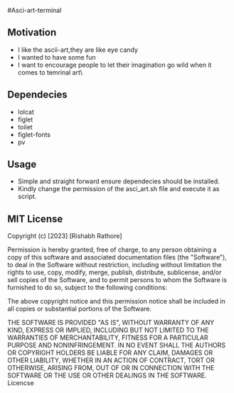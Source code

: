 #Asci-art-terminal

## Motivation
* I like the ascii-art,they are like eye candy
* I wanted to have some fun 
* I want to encourage people to let their imagination go wild when it comes to temrinal art\

## Dependecies
* lolcat 
* figlet
* toilet 
* figlet-fonts
* pv 

## Usage 
* Simple and straight forward ensure dependecies should be installed.
* Kindly change the permission of the asci_art.sh file and execute it as script.



## MIT License

Copyright (c) [2023] [Rishabh Rathore]

Permission is hereby granted, free of charge, to any person obtaining a copy
of this software and associated documentation files (the "Software"), to deal
in the Software without restriction, including without limitation the rights
to use, copy, modify, merge, publish, distribute, sublicense, and/or sell
copies of the Software, and to permit persons to whom the Software is
furnished to do so, subject to the following conditions:

The above copyright notice and this permission notice shall be included in all
copies or substantial portions of the Software.

THE SOFTWARE IS PROVIDED "AS IS", WITHOUT WARRANTY OF ANY KIND, EXPRESS OR
IMPLIED, INCLUDING BUT NOT LIMITED TO THE WARRANTIES OF MERCHANTABILITY,
FITNESS FOR A PARTICULAR PURPOSE AND NONINFRINGEMENT. IN NO EVENT SHALL THE
AUTHORS OR COPYRIGHT HOLDERS BE LIABLE FOR ANY CLAIM, DAMAGES OR OTHER
LIABILITY, WHETHER IN AN ACTION OF CONTRACT, TORT OR OTHERWISE, ARISING FROM,
OUT OF OR IN CONNECTION WITH THE SOFTWARE OR THE USE OR OTHER DEALINGS IN THE
SOFTWARE.
Licencse
